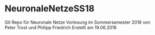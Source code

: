 # NeuronaleNetzeSS18
Git Repo für Neuronale Netze Vorlesung im Sommersemester 2018 von Peter Trost und Philipp Friedrich
Erstellt am 19.06.2018
